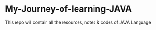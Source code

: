 # My-Journey-of-learning-JAVA
This repo will contain all the resources, notes &amp; codes of JAVA Language
